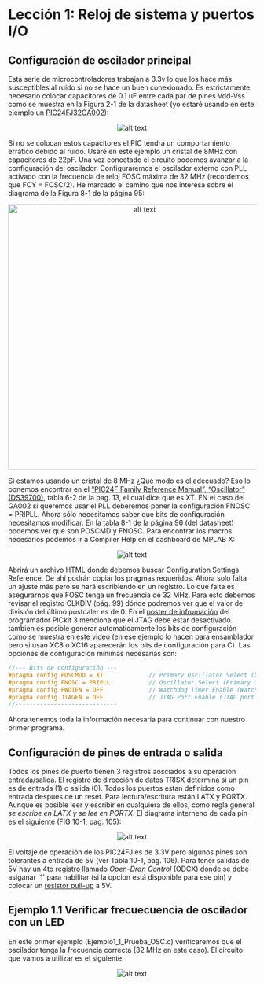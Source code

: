 # Lección 1: Reloj de sistema y puertos I/O

## Configuración de oscilador principal
Esta serie de microcontroladores trabajan a 3.3v lo que los hace más susceptibles al ruido si no se hace un buen conexionado. Es estrictamente necesario colocar capacitores de 0.1 uF entre cada par de pines Vdd-Vss como se muestra en la Figura 2-1 de la datasheet (yo estaré usando en este ejemplo un [PIC24FJ32GA002](http://ww1.microchip.com/downloads/en/DeviceDoc/39881e.pdf)):
<p align="center">
<img src="https://1.bp.blogspot.com/-U7qTi1OyQnA/Xscfy6lwBDI/AAAAAAAACQ8/b1U6awHRlzc-yVnJ9_K-zqCTBJmxDiZLwCLcBGAsYHQ/s1600/PIC24_Circuit.png" alt="alt text">
</p>

Si no se colocan estos capacitores el PIC tendrá un comportamiento errático debido al ruido. Usaré en este ejemplo un cristal de 8MHz con capacitores de 22pF. Una vez conectado el circuito podemos avanzar a la configuración del oscilador. Configuraremos el oscilador externo con PLL activado con la frecuencia de reloj FOSC máxima de 32 MHz (recordemos que FCY = FOSC/2). He marcado el camino que nos interesa sobre el diagrama de la Figura 8-1 de la página 95:



<p align="center">
<img src="https://1.bp.blogspot.com/-BotvCpbGnXw/XvoaxB-RycI/AAAAAAAACU0/8y7Vt3hDk-w3BpFFYbqoD6R-UgRkjO5hACLcBGAsYHQ/s1600/PIC24FJXXGA002_XTPLL.png" alt="alt text" width="540">
</p>


 Si estamos usando un cristal de 8 MHz ¿Qué modo es el adecuado? Eso lo ponemos encontrar en el [“PIC24F Family Reference Manual”,
“Oscillator” (DS39700)](http://ww1.microchip.com/downloads/en/devicedoc/39700c.pdf), tabla 6-2 de la pag. 13, el cual dice que es XT. EN el caso del GA002 si queremos usar el PLL deberemos poner la configuración FNOSC = PRIPLL. Ahora sólo necesitamos saber que bits de configuración necesitamos modificar. En la tabla 8-1 de la página 96 (del datasheet) podemos ver que son POSCMD y FNOSC. Para encontrar los macros necesarios podemos ir a Compiler Help en el dashboard de MPLAB X:

<p align="center">
<img src="https://1.bp.blogspot.com/-IgKQzTWcTx8/XscnggvYR2I/AAAAAAAACRU/Ewt5Bepko4okUATNAumV7PU5olFs0g6gwCLcBGAsYHQ/s320/compiler_help_MPLABX.png" alt="alt text">
</p>

Abrirá un archivo HTML donde debemos buscar Configuration Settings Reference. De ahí podrán copiar los pragmas requeridos. Ahora solo falta un ajuste más pero se hará escribiendo en un registro. Lo que falta es asegurarnos que FOSC tenga un frecuencia de 32 MHz. Para esto debemos revisar el registro CLKDIV (pág. 99) dónde podremos ver que el valor de división del último postcaler es de 0. En el [poster de infromación](http://ww1.microchip.com/downloads/en/DeviceDoc/50002010B.pdf) del programador PICkit 3 menciona que el JTAG debe estar desactivado. tambien es posible generar automaticamente los bits de configuración como se muestra en [este video](https://www.youtube.com/watch?v=bFaUxLTh9kk) (en ese ejemplo lo hacen para ensamblador pero si usan XC8 o XC16 aparecerán los bits de configuración para C). Las opciones de configuración minimas necesarias son:

```C
//--- Bits de configuración ---
#pragma config POSCMOD = XT             // Primary Oscillator Select (XT Oscillator mode selected)
#pragma config FNOSC = PRIPLL           // Oscillator Select (Primary Oscillator with PLL module (HSPLL, ECPLL))
#pragma config FWDTEN = OFF             // Watchdog Timer Enable (Watchdog Timer is disabled)
#pragma config JTAGEN = OFF             // JTAG Port Enable (JTAG port is disabled)
//-----------------------------
```
Ahora tenemos toda la información necesaria para continuar con nuestro primer programa.

## Configuración de pines de entrada o salida
Todos los pines de puerto tienen 3 registros aosciados a su operación entrada/salida. El registro de dirección de datos TRISX determina si un pin es de entrada (1) o salida (0). Todos los puertos estan definidos como entrada despues de un reset. Para lectura/escritura están LATX y PORTX. Aunque es posible leer y escribir en cualquiera de ellos, como regla general *se escribe en LATX y se lee en PORTX*. El diagrama interneno de cada pin es el siguiente (FIG 10-1, pag. 105):

<p align="center">
<img src="https://1.bp.blogspot.com/-vU4O3I5XNcY/XvupzA4DB-I/AAAAAAAACVA/T33Rk8v4vK4zsZY1oKuB_UkKXRUy4LxnwCLcBGAsYHQ/s1600/GA002_IO.png" alt="alt text">
</p>

El voltaje de operación de los PIC24FJ es de 3.3V pero algunos pines son tolerantes a entrada de 5V (ver Tabla 10-1, pag. 106). Para tener salidas de 5V hay un 4to registro llamado *Open-Dran Control* (ODCX) donde se debe asiganar '1' para habilitar (si la opcion está disponible para ese pin) y colocar un [resistor pull-up](https://i.stack.imgur.com/W1Iwa.png) a 5V. 

## Ejemplo 1.1 Verificar frecuecuencia de oscilador con un LED

En este primer ejemplo (Ejemplo1_1_Prueba_OSC.c) verificaremos que el oscilador tenga la frecuencia correcta (32 MHz en este caso). El circuito que vamos a utilizar es el siguiente:

<p align="center">
<img src="https://1.bp.blogspot.com/-va-Bzj47O3Q/XvuwN4fHEjI/AAAAAAAACVM/KjHdEgLidJ0zAeqlvjjYB7uOq9bMsm2kQCLcBGAsYHQ/s1600/P1_1.png" alt="alt text">
</p>

